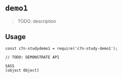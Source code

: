 # `demo1`

> TODO: description

## Usage

```
const c7n-studydemo1 = require('c7n-study-demo1');

// TODO: DEMONSTRATE API
```

```
SASS
[object Object]

```

